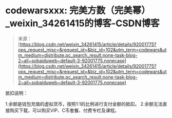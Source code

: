 <!--yml
category: codewars
date: 2022-08-13 11:46:52
-->

# codewarsxxx: 完美方数（完美幂）_weixin_34261415的博客-CSDN博客

> 来源：[https://blog.csdn.net/weixin_34261415/article/details/92001775?ops_request_misc=&request_id=&biz_id=102&utm_term=codewars&utm_medium=distribute.pc_search_result.none-task-blog-2~all~sobaiduweb~default-3-92001775.nonecase](https://blog.csdn.net/weixin_34261415/article/details/92001775?ops_request_misc=&request_id=&biz_id=102&utm_term=codewars&utm_medium=distribute.pc_search_result.none-task-blog-2~all~sobaiduweb~default-3-92001775.nonecase)

抵扣说明：

1.余额是钱包充值的虚拟货币，按照1:1的比例进行支付金额的抵扣。
2.余额无法直接购买下载，可以购买VIP、C币套餐、付费专栏及课程。